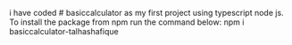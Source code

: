 i have coded # basiccalculator as my first project using typescript node js. 
To install the package from npm run the command below:
npm i basiccalculator-talhashafique
